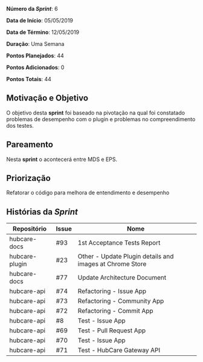 **Número da _Sprint_**: 6

**Data de Início**: 05/05/2019

**Data de Término**: 12/05/2019

**Duração**: Uma Semana

**Pontos Planejados**: 44

**Pontos Adicionados**: 0

**Pontos Totais**: 44

## Motivação e Objetivo
O objetivo desta __sprint__ foi baseado na pivotação na qual foi constatado problemas de desempenho com o plugin e problemas no compreendimento dos testes.

## Pareamento
Nesta __sprint__ o acontecerá entre MDS e EPS.

## Priorização
Refatorar o código para melhora de entendimento e desempenho

## Histórias da _Sprint_

| Repositório|Issue|Nome|
| -----------|-----|----|
|hubcare-docs|#93| 1st Acceptance Tests Report |
|hubcare-plugin|#23| Other - Update Plugin details and images at Chrome Store|
|hubcare-docs|#77| Update Architecture Document|
|hubcare-api|#74| Refactoring - Issue App|
|hubcare-api|#73| Refactoring - Community App|
|hubcare-api|#72| Refactoring - Commit App|
|hubcare-api|#8| Test - Issue App|
|hubcare-api|#69| Test - Pull Request App|
|hubcare-api|#70| Test - Issue App|
|hubcare-api|#71| Test - HubCare Gateway API|
